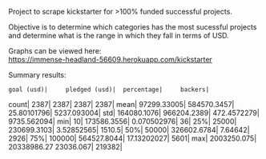 Project to scrape kickstarter for >100% funded successful projects.  
  
Objective is to determine which categories has the most sucessful projects and determine what is the range in which they fall in terms of USD.  
  
Graphs can be viewed here:  
https://immense-headland-56609.herokuapp.com/kickstarter  
  
Summary results:  
  
 	goal (usd)| 	pledged (usd)| 	percentage| 	backers|
count| 	2387| 	2387| 	2387| 	2387|
mean| 	97299.33005| 	584570.3457| 	25.80101796| 	5237.093004|
std| 	164080.1076| 	966204.2389| 	472.4572279| 	9735.562094|
min| 	10| 	173586.3556| 	0.070502976| 	36|
25%| 	25000| 	230699.3103| 	3.52852565| 	1510.5|
50%| 	50000| 	326602.6784| 	7.64642| 	2926|
75%| 	100000| 	564527.8044| 	17.13202027| 	5601|
max| 	2003250.075| 	20338986.27 	23036.067| 	219382|
